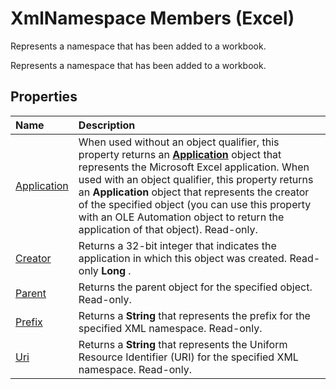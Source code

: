 
# XmlNamespace Members (Excel)
Represents a namespace that has been added to a workbook.

Represents a namespace that has been added to a workbook.


## Properties



|**Name**|**Description**|
|:-----|:-----|
|[Application](5afe72b2-4963-abf2-d43a-4f1b741e6cef.md)|When used without an object qualifier, this property returns an  **[Application](19b73597-5cf9-4f56-8227-b5211f657f6f.md)** object that represents the Microsoft Excel application. When used with an object qualifier, this property returns an **Application** object that represents the creator of the specified object (you can use this property with an OLE Automation object to return the application of that object). Read-only.|
|[Creator](ceed703f-148b-607f-f6cf-13484aeff5da.md)|Returns a 32-bit integer that indicates the application in which this object was created. Read-only  **Long** .|
|[Parent](0bdc10f7-198e-c361-e76f-1f40d650dc44.md)|Returns the parent object for the specified object. Read-only.|
|[Prefix](d9242695-7db0-5d8a-1692-ca53597168a2.md)| Returns a **String** that represents the prefix for the specified XML namespace. Read-only.|
|[Uri](f057b379-d787-e1b4-6afb-26f511e77d11.md)|Returns a  **String** that represents the Uniform Resource Identifier (URI) for the specified XML namespace. Read-only.|
